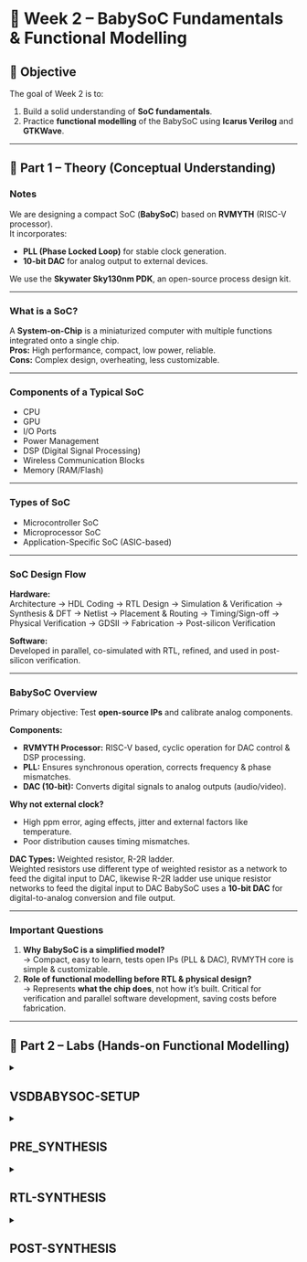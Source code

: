 # 📘 Week 2 – BabySoC Fundamentals & Functional Modelling

## 🎯 Objective
The goal of Week 2 is to:
1. Build a solid understanding of **SoC fundamentals**.
2. Practice **functional modelling** of the BabySoC using **Icarus Verilog** and **GTKWave**.

---

## 📖 Part 1 – Theory (Conceptual Understanding)

### Notes
We are designing a compact SoC (**BabySoC**) based on **RVMYTH** (RISC-V processor).  
It incorporates:
- **PLL (Phase Locked Loop)** for stable clock generation.
- **10-bit DAC** for analog output to external devices.  

We use the **Skywater Sky130nm PDK**, an open-source process design kit.

---

### What is a SoC?
A **System-on-Chip** is a miniaturized computer with multiple functions integrated onto a single chip.  
**Pros:** High performance, compact, low power, reliable.  
**Cons:** Complex design, overheating, less customizable.

---

### Components of a Typical SoC
- CPU  
- GPU  
- I/O Ports  
- Power Management  
- DSP (Digital Signal Processing)  
- Wireless Communication Blocks  
- Memory (RAM/Flash)  

---

### Types of SoC
- Microcontroller SoC  
- Microprocessor SoC  
- Application-Specific SoC (ASIC-based)  

---

### SoC Design Flow

**Hardware:**  
Architecture → HDL Coding → RTL Design → Simulation & Verification → Synthesis & DFT → Netlist → Placement & Routing → Timing/Sign-off → Physical Verification → GDSII → Fabrication → Post-silicon Verification  

**Software:**  
Developed in parallel, co-simulated with RTL, refined, and used in post-silicon verification.  

---

### BabySoC Overview
Primary objective: Test **open-source IPs** and calibrate analog components.

**Components:**
- **RVMYTH Processor:** RISC-V based, cyclic operation for DAC control & DSP processing.  
- **PLL:** Ensures synchronous operation, corrects frequency & phase mismatches.  
- **DAC (10-bit):** Converts digital signals to analog outputs (audio/video).

**Why not external clock?**
- High ppm error, aging effects, jitter and external factors like temperature.  
- Poor distribution causes timing mismatches.  

**DAC Types:** Weighted resistor, R-2R ladder.  
Weighted resistors use different type of weighted resistor as a network to feed the digital input to DAC, likewise R-2R ladder use unique resistor networks to feed the digital input to DAC
BabySoC uses a **10-bit DAC** for digital-to-analog conversion and file output.

---

### Important Questions
1. **Why BabySoC is a simplified model?**  
   → Compact, easy to learn, tests open IPs (PLL & DAC), RVMYTH core is simple & customizable.  
2. **Role of functional modelling before RTL & physical design?**  
   → Represents **what the chip does**, not how it’s built. Critical for verification and parallel software development, saving costs before fabrication.

---



## 📖 Part 2 – Labs (Hands-on Functional Modelling)
<details>
<summary><h2>VSDBABYSOC-SETUP</h2></summary>
   
### Tools Installed
- **Icarus Verilog (`iverilog`)** → compile Verilog modules.  
- **GTKWave** → view waveform files (`.vcd`).  

### Steps Followed

1. **System Update and Dependencies**
```bash
sudo apt update
sudo apt install python3 python3-venv python3-pip -y
```
```bash
cd ~/VLSI
git clone https://github.com/manili/VSDBabySoC.git
cd VSDBabySoC
```
```bash
python3 -m venv sp_env
source sp_env/bin/activate
```
```bash
pip install --upgrade pip
pip install pyyaml click sandpiper-saas
which sandpiper-saas
# Should show: ~/VLSI/VSDBabySoC/sp_env/bin/sandpiper-saas
```
```bash
sandpiper-saas -i ./src/module/*.tlv \
               -o rvmyth.v \
               --bestsv \
               --noline \
               -p verilog \
               --outdir ./src/module/
```
</details>

<details>
<summary><h2>PRE_SYNTHESIS</h2></summary>
   
```bash
mkdir -p output/pre_synth_sim
iverilog -o output/pre_synth_sim/pre_synth_sim.out \
  -DPRE_SYNTH_SIM \
  -I src/include -I src/module \
  src/module/testbench.v
```
```bash
cd output/pre_synth_sim
./pre_synth_sim.out
gtkwave pre_synth_sim.vcd
```
## Presynthesis Implementation
![Presynthesis](Lab_images/Presynthesis.jpg)

## Final Folder Tree Setup will be like:

```txt
~/VLSIVSDBabySoC/
├── src/
│   ├── include/
│   │   ├── sandpiper.vh
│   │   └── other header files...
│   ├── module/
│   │   ├── vsdbabysoc.v      # Top-level module integrating all components
│   │   ├── rvmyth.v          # RISC-V core module
│   │   ├── avsdpll.v         # PLL module
│   │   ├── avsddac.v         # DAC module
│   │   └── testbench.v       # Testbench for simulation
└── output/
└── compiled_tlv/         # Holds compiled intermediate files if needed
```
## 🔍 Pre-Synthesis Simulation Observations
![Presynthesis](Lab_Images/Presynthesis_OP.jpg)
### ⏱️ Clock
- **Asserted** at `12.5 ns`, **deasserted** at `25 ns`
- Effective clock period = `25 ns`
- Frequency = **1 / 25 ns = 40 MHz**

👉 Note: `12.5 ns` is the half-period, so the full cycle is 25 ns → 40 MHz.

### 🎚 RV → DAC Conversion
- `rv_to_dac` produces a 10-bit digital value (`0–1023`)
- DAC output is computed as:
```
V_OUT = rv_to_dac/1023
Example from the Simulation: if `rv_to_dac = 117
  V_OUT = 17/1023
  V_OUT = 0.166 (The Calculation is matchning with output
```
![Presynthesis](Lab_Images/Presynthesis_OP_Details.jpg)
</details>

<details>
<summary><h2>RTL-SYNTHESIS</h2></summary>

> All paths in the commands below are relative to `VSDBabySoC/`.
**Open Yosys**
```bash
yosys
read_verilog -sv -I src/include/ -I src/module/ src/module/vsdbabysoc.v src/module/clk_gate.v src/module/rvmyth.v
```
```bash
read_liberty -lib src/lib/sky130_fd_sc_hd__tt_025C_1v80.lib
read_liberty -lib src/lib/avsddac.lib
read_liberty -lib src/lib/avsdpll.lib
read_liberty -lib src/lib/sky130_fd_sc_hd__tt_025C_1v80.lib
```
```bash
synth -top vsdbabysoc
write_verilog vsdbabysoc_synth_net.v
show vsdbabysoc
```
![Netlist_Implemention](Lab_Images/Netlist_Implementation.jpg)
![Netlist](Lab_Images/VSDbabysoc_Netlist.jpg)

</details>
<details>
<summary><h2>POST-SYNTHESIS</h2></summary>

</details>

